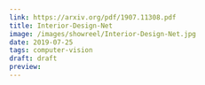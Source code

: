 ```yaml
---
link: https://arxiv.org/pdf/1907.11308.pdf
title: Interior-Design-Net
image: /images/showreel/Interior-Design-Net.jpg
date: 2019-07-25
tags: computer-vision
draft: draft
preview:
---
```



